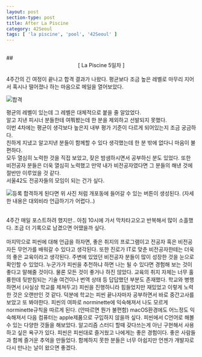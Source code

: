 ```yaml
---
layout: post
section-type: post
title: After La Piscine
category: 42Seoul
tags: [ 'la piscine', 'pool', '42Seoul' ]
---
```

<br>
## <center>[ La Piscine 5일차 ]</center>  

<br>
4주간의 긴 여정이 끝나고 합격 결과가 나왔다.   
평균보다 조금 높은 레벨로 마무리 지어서 혹시나 떨어졌나 하는 마음으로 메일을 열어보았다.    

![합격](.img/Post/42Seoul/42합격.png)

평균의 레벨이 있는데 그 레벨은 대체적으로 붙을 줄 알았었다.   
알고 지낸 피시너 분들한테 여쭤봤는데 한 분을 제외하고 선발되지 못했다.    
이번 4차에는 평균이 생각보다 높은지 내부 평가 기준이 다르게 되어있는지 조금 궁금하다.   
친하게 지냈고 알고지낸 분들이 함께할 수 있다 생각했는데 한 분 밖에 없다니 마음이 불편하다.    
모두 열심히 노력한 것을 직접 보았고, 잦은 밤샘하시면서 공부하신 분도 있었다. 
또한 비전공자 분들은 더욱 열심히 노력했고 만약 내가 비전공자였다면 그 분들의 해낸 것에 절반만 이루었을 것 같다.        
서울42도 전공자들의 모임이 되는 건가 싶다.    

![등록](.img/Post/42Seoul/42등록.png)
합격하게 된다면 위 사진 처럼 개포동에 들어갈 수 있는 버튼이 생성된다. (자세한 내용은 대외비라 언급하기가 어렵다..)     
    
<br>
4주간 매일 포스트하려 했지만.. 아침 10시에 가서 막차타고오고 반복해서 많이 소흘했다.   
조금 더 기록으로 남겼으면 어땠을까 싶다.    
<br>
<br>
마지막으로 피씬에 대해 언급을 하자면, 좋은 취지의 프로그램이고 전공자 혹은 비전공자든 무언가를 배워갈 수 있다고 생각된다.    
또한 진로가 IT로 맞춘 비전공자한테는 더욱의 좋은 교육이라고 생각된다. 주변에 있었던 비전공자 분들이 많이 성장한 것을 눈으로 확인할 수 있었다.     
누군가가 피씬을 추천하냐 하면 나는 될 수 있다면 경험해 보는 것이 좋다고 말해줄 것이다.    
물론 모든 것이 좋거나 하진 않았다. 교육의 취지 자체는 너무 훌륭한데 뒷받침되는 기술 여건이나 번역 상태 등 답답했던 부분도 존재했다.    
학교와 병행하면서 (사실상 학교를 제쳐두고) 피씬을 진행하니라 힘들었지만 재밌었고 이렇게 노력한 것은 오랜만인 것 같다.    
덕분에 학교는 피씬 끝나자마자 공부하면서 바로 중간고사를 보았고 또 봐야한다.    
피씬의 여파로 norminette에 익숙해져서 나도 모르게 norminette규칙을 따르게 된다. (안따르면 뭔가 불편함)
macOS환경에도 어느정도 익숙해져서 다음 컴퓨터는 apple제품으로 구입하지 않을까 싶다.    
피씬에서 C언어로 해볼 수 있는 다양한 것들을 해보았다.   
알고리즘 스터디 할때 갖다쓰는게 아닌 구현해서 사용하고 싶은 욕구가 있다.    
피씬은 피씬대로 즐거웠고 나에게는 좋은 경험이다.    
좋은 사람들과 함께 즐거운 추억을 만들었다.    
함께하지 못한 분들은 너무 아쉽지만 언젠가 개발자로 다시 만나는 날이 왔으면 좋겠다.
